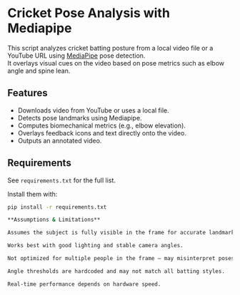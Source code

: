 # Cricket Pose Analysis with Mediapipe

This script analyzes cricket batting posture from a local video file or a YouTube URL using [MediaPipe](https://developers.google.com/mediapipe) pose detection.  
It overlays visual cues on the video based on pose metrics such as elbow angle and spine lean.

## Features
- Downloads video from YouTube or uses a local file.
- Detects pose landmarks using Mediapipe.
- Computes biomechanical metrics (e.g., elbow elevation).
- Overlays feedback icons and text directly onto the video.
- Outputs an annotated video.

## Requirements
See `requirements.txt` for the full list.

Install them with:
```bash
pip install -r requirements.txt

**Assumptions & Limitations**

Assumes the subject is fully visible in the frame for accurate landmark detection.

Works best with good lighting and stable camera angles.

Not optimized for multiple people in the frame — may misinterpret poses.

Angle thresholds are hardcoded and may not match all batting styles.

Real-time performance depends on hardware speed.



